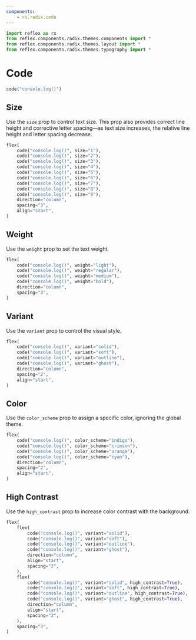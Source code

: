 ```yaml
---
components:
    - rx.radix.code
---
```


```python exec
import reflex as rx
from reflex.components.radix.themes.components import *
from reflex.components.radix.themes.layout import *
from reflex.components.radix.themes.typography import *
```

# Code

```python demo
code("console.log()")
```



## Size

Use the `size` prop to control text size. This prop also provides correct line height and corrective letter spacing—as text size increases, the relative line height and letter spacing decrease.


```python demo
flex(
    code("console.log()", size="1"),
    code("console.log()", size="2"),
    code("console.log()", size="3"),
    code("console.log()", size="4"),
    code("console.log()", size="5"),
    code("console.log()", size="6"),
    code("console.log()", size="7"),
    code("console.log()", size="8"),
    code("console.log()", size="9"),
    direction="column",
    spacing="3",
    align="start",
)
```




## Weight

Use the `weight` prop to set the text weight.

```python demo
flex(
    code("console.log()", weight="light"),
    code("console.log()", weight="regular"),
    code("console.log()", weight="medium"),
    code("console.log()", weight="bold"),
    direction="column",
    spacing="3",
)
```

## Variant

Use the `variant` prop to control the visual style.

```python demo
flex(
    code("console.log()", variant="solid"),
    code("console.log()", variant="soft"),
    code("console.log()", variant="outline"),
    code("console.log()", variant="ghost"),
    direction="column",
    spacing="2",
    align="start",
)
```



## Color

Use the `color_scheme` prop to assign a specific color, ignoring the global theme.


```python demo
flex(
    code("console.log()", color_scheme="indigo"),
    code("console.log()", color_scheme="crimson"),
    code("console.log()", color_scheme="orange"),
    code("console.log()", color_scheme="cyan"),
    direction="column",
    spacing="2",
    align="start",
)
```


## High Contrast

Use the `high_contrast` prop to increase color contrast with the background.


```python demo
flex(
    flex(
        code("console.log()", variant="solid"),
        code("console.log()", variant="soft"),
        code("console.log()", variant="outline"),
        code("console.log()", variant="ghost"),
        direction="column",
        align="start",
        spacing="2",
    ),
    flex(
        code("console.log()", variant="solid", high_contrast=True),
        code("console.log()", variant="soft", high_contrast=True),
        code("console.log()", variant="outline", high_contrast=True),
        code("console.log()", variant="ghost", high_contrast=True),
        direction="column",
        align="start",
        spacing="2",
    ),
    spacing="3",
)
```

